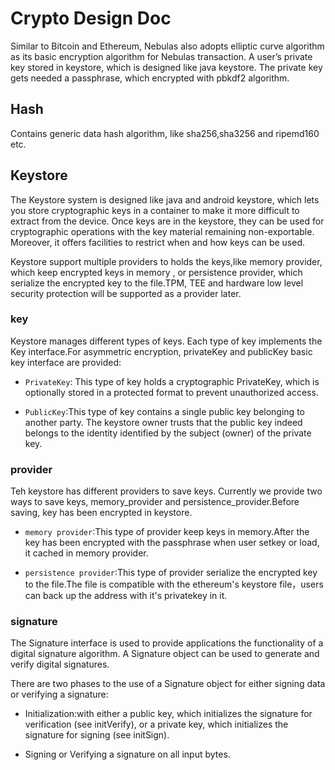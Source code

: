 # Crypto Design Doc

Similar to Bitcoin and Ethereum, Nebulas also adopts elliptic curve algorithm as its basic encryption algorithm for Nebulas transaction. A user’s private key stored in keystore, which is designed like java keystore. The private key gets needed a passphrase, which encrypted with pbkdf2 algorithm.

## Hash

Contains generic data hash algorithm, like sha256,sha3256 and ripemd160 etc.

## Keystore

The Keystore system is designed like java and android keystore, which lets you store cryptographic keys in a container to make it more difficult to extract from the device. Once keys are in the keystore, they can be used for cryptographic operations with the key material remaining non-exportable. Moreover, it offers facilities to restrict when and how keys can be used.

Keystore support multiple providers to holds the keys,like memory provider, which keep encrypted keys in memory , or persistence provider, which serialize the encrypted key to the file.TPM, TEE and hardware low level security protection will be supported as a provider later.

### key

Keystore manages different types of keys. Each type of key implements the Key interface.For asymmetric encryption, privateKey and publicKey basic key interface are provided:

* `PrivateKey`: This type of key holds a cryptographic PrivateKey, which is optionally stored in a protected format to prevent unauthorized access. 

* `PublicKey`:This type of key contains a single public key belonging to another party. The keystore owner trusts that the public key indeed belongs to the identity identified by the subject (owner) of the private key.

### provider

Teh keystore has different providers to save keys. Currently we provide two ways to save keys, memory_provider and persistence_provider.Before saving, key has been encrypted in keystore. 

* `memory provider`:This type of provider keep keys in memory.After the key has been encrypted with the passphrase when user setkey or load, it cached in memory provider.

* `persistence provider`:This type of provider serialize the encrypted key to the file.The file is compatible with the ethereum's keystore file，users can back up the address with it's privatekey in it.

### signature

The Signature interface is used to provide applications the functionality of a digital signature algorithm. A Signature object can be used to generate and verify digital signatures.

There are two phases to the use of a Signature object for either signing data or verifying a signature:

* Initialization:with either a public key, which initializes the signature for verification (see initVerify), or a private key, which initializes the signature for signing (see initSign).

* Signing or Verifying a signature on all input bytes.

